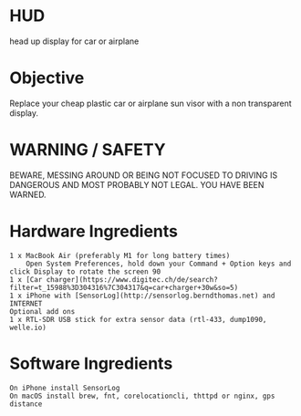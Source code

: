 # HUD
head up display for car or airplane

# Objective
Replace your cheap plastic car or airplane sun visor with a non transparent display.

# WARNING / SAFETY
BEWARE, MESSING AROUND OR BEING NOT FOCUSED TO DRIVING IS DANGEROUS
AND MOST PROBABLY NOT LEGAL. YOU HAVE BEEN WARNED.

# Hardware Ingredients
```
1 x MacBook Air (preferably M1 for long battery times)
    Open System Preferences, hold down your Command + Option keys and click Display to rotate the screen 90
1 x [Car charger](https://www.digitec.ch/de/search?filter=t_15988%3D304316%7C304317&q=car+charger+30w&so=5)
1 x iPhone with [SensorLog](http://sensorlog.berndthomas.net) and INTERNET
Optional add ons
1 x RTL-SDR USB stick for extra sensor data (rtl-433, dump1090, welle.io)
```

# Software Ingredients
```
On iPhone install SensorLog
On macOS install brew, fnt, corelocationcli, thttpd or nginx, gps distance
```
